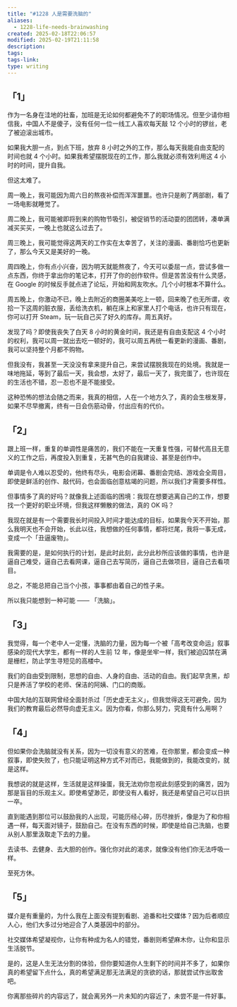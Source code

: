 ```yaml
---
title: "#1228 人是需要洗脑的"
aliases:
  - 1228-life-needs-brainwashing
created: 2025-02-18T22:06:57
modified: 2025-02-19T21:11:58
description: 
tags: 
tags-link: 
type: writing
---
```


## 「1」

作为一名身在洼地的社畜，加班是无论如何都避免不了的职场情况。但至少请你相信我，中国人不是傻子，没有任何一位一线工人喜欢每天敲 12 个小时的锣丝，老了被迫滚出城市。

如果我大胆一点，到点下班，放弃 8 小时之外的工作，那么每天我能自由支配的时间也就 4 个小时。如果我希望摆脱现在的工作，那么我就必须有效利用这 4 小时的时间，提升自我。

但这太难了。

周一晚上，我可能因为周六日的熬夜补偿而浑浑噩噩。也许只是刷了两部剧，看了一场电影就睡觉了。

周二晚上，我可能被即将到来的购物节吸引，被促销节的活动耍的团团转，凑单满减买买买，一晚上也就这么过去了。

周三晚上，我可能觉得这两天的工作实在太幸苦了，关注的漫画、番剧恰巧也更新了，那么今天又是美好的一晚。

周四晚上，你有点小兴奋，因为明天就能熬夜了，今天可以委屈一点，尝试多做一点东西，你终于拿出你的笔记本，打开了你的创作软件。但是苦苦没有什么灵感，在 Google 的时候反手就点进了论坛，开始和网友吹水。几个小时根本不算什么。

周五晚上，你激动不已，晚上去附近的商圈美美吃上一顿，回来晚了也无所谓，收拾一下这周的脏衣服，丢给洗衣机，躺在床上和家里人打个电话，也许只有现在，你可以打开 Steam，玩一玩自己买了好久的库存。周五真好。

发现了吗？即使我丧失了白天 8 小时的黄金时间，我还是有自由支配这 4 个小时的权利，我可以周一就出去吃一顿好的，我可以周五再统一看更新的漫画、番剧，我可以坚持整个月都不购物。

但我没有，我甚至一天没没有拿来提升自己，来尝试摆脱我现在的处境。我就是一味地拖延，等到了最后一天，我会想，太好了，最后一天了，我完蛋了，也许现在的生活也不错，忍一忍也不是不能接受。

这种恐怖的想法会随之而来，我真的相信，人在一个地方久了，真的会生根发芽，如果不尽早撤离，终有一日会伤筋动骨，付出应有的代价。

## 「2」

跟上班一样，重复的单调性是痛苦的，我们不能在一天重复性强，可替代高且无意义的工作之后，再度投入到重复，无甚气色的自我建设、甚至是创作中。

单调是令人难以忍受的，他终有尽头，电影会闭幕、番剧会完结、游戏会全周目，即使是鲜活的创作、敲代码，也会面临创意枯竭的问题，所以我们才需要多样性。

但事情多了真的好吗？就像我上述面临的困境：我现在想要逃离自己的工作，想要找一个更好的职业环境，但我这样懒散的做法，真的 OK 吗？

我现在就是有一个需要我长时间投入时间才能达成的目标，如果我今天不开始，那么我明天也不会开始，长此以往，我想做的任何事情，都将烂尾，我将一事无成，变成一个「丑逼废物」。

我需要的是，是如何执行的计划，是此时此刻，此分此秒所应该做的事情，也许是逼自己难受，逼自己去看网课，逼自己去写简历，逼自己去做项目，逼自己去看项目。

总之，不能总把自己当个小孩，事事都由着自己的性子来。

所以我只能想到一种可能 —— 「洗脑」。

## 「3」

我觉得，每一个老中人一定懂，洗脑的力量，因为每一个被「高考改变命运」叙事感染的现代大学生，都有一样的人生前 12 年，像是坐牢一样，我们被迫囚禁在满是栅栏，防止学生寻短见的高楼中。

我们的自由受到限制，思想的自由、人身的自由、活动的自由。我们起早贪黑，却只是养活了学校的老师、保洁的阿姨、门口的商贩。

中国大陆的互联网曾经全面封杀过「历史虚无主义」，但我觉得这无可避免，因为我们的教育最后必然导向虚无主义。因为你看，你那么努力，究竟有什么用啊？

## 「4」

但如果你会洗脑就没有关系，因为一切没有意义的苦难，在你那里，都会变成一种叙事，即使失败了，也只能证明这种方式不对而已，我能做到的，我能改变的，就是这样。

我想说的就是这样，生活就是这样操蛋，我无法劝你忽视此刻感受到的痛苦，因为那是盲目的乐观主义。即使希望渺茫，即使没有人看好，我还是希望自己可以日拱一卒。

直到能遇到那位可以鼓励我的人出现，可能历经心碎，历尽挫折，像是为了和你相遇一样，每天面对镜子，鼓励自己。在没有东西的时候，即使是给自己洗脑，也要从别人那里汲取走下去的力量。

去读书、去健身、去大胆的创作。强化你对此的渴求，就像没有他们你无法呼吸一样。

至死方休。

## 「5」

媒介是有重量的，为什么我在上面没有提到看剧、追番和社交媒体？因为后者顺应人心，他们大多过分地迎合了人类基因中的部分。

社交媒体希望凝视你，让你有种成为名人的错觉，番剧则希望麻木你，让你和显示生活脱节。

是的，这是人生无法分割的体验，但你要知道你人生剩下的时间并不多了，如果你真的希望留下点什么，真的希望满足那无法满足的贪欲的话，那就尝试作出取舍吧。

你离那些碎片的内容远了，就会离另外一片未知的内容近了，未尝不是一件好事。
